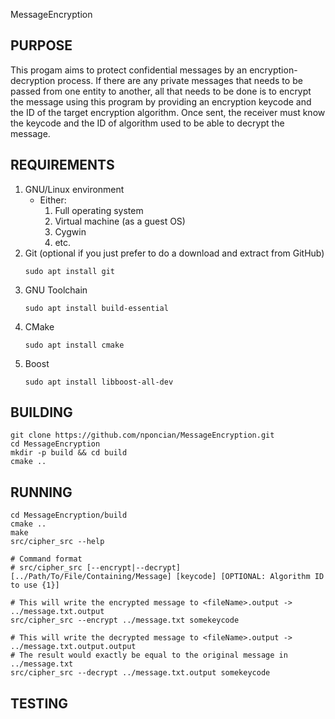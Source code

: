 MessageEncryption

## PURPOSE
This progam aims to protect confidential messages by an encryption-decryption process. If there are any private messages that needs to be passed from one entity to another, all that needs to be done is to encrypt the message using this program by providing an encryption keycode and the ID of the target encryption algorithm. Once sent, the receiver must know the keycode and the ID of algorithm used to be able to decrypt the message.

## REQUIREMENTS
1. GNU/Linux environment
    * Either:
        1. Full operating system
        2. Virtual machine (as a guest OS)
        3. Cygwin
        4. etc.
2. Git (optional if you just prefer to do a download and extract from GitHub)
    ~~~
    sudo apt install git
    ~~~
3. GNU Toolchain
    ~~~
    sudo apt install build-essential
    ~~~
4. CMake
    ~~~
    sudo apt install cmake
    ~~~
5. Boost
    ~~~
    sudo apt install libboost-all-dev
    ~~~

## BUILDING
~~~
git clone https://github.com/nponcian/MessageEncryption.git
cd MessageEncryption
mkdir -p build && cd build
cmake ..
~~~

## RUNNING
~~~
cd MessageEncryption/build
cmake ..
make
src/cipher_src --help

# Command format
# src/cipher_src [--encrypt|--decrypt] [../Path/To/File/Containing/Message] [keycode] [OPTIONAL: Algorithm ID to use {1}]

# This will write the encrypted message to <fileName>.output -> ../message.txt.output
src/cipher_src --encrypt ../message.txt somekeycode

# This will write the decrypted message to <fileName>.output -> ../message.txt.output.output
# The result would exactly be equal to the original message in ../message.txt
src/cipher_src --decrypt ../message.txt.output somekeycode
~~~

## TESTING
~~~
~~~
